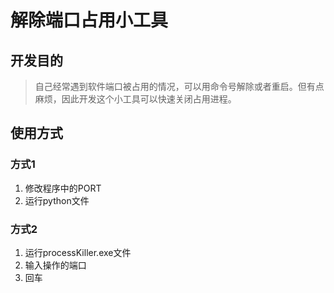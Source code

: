 # 解除端口占用小工具

## 开发目的

> 自己经常遇到软件端口被占用的情况，可以用命令号解除或者重启。但有点麻烦，因此开发这个小工具可以快速关闭占用进程。

## 使用方式

### 方式1

1. 修改程序中的PORT
2. 运行python文件

### 方式2

1. 运行processKiller.exe文件
2. 输入操作的端口
3. 回车